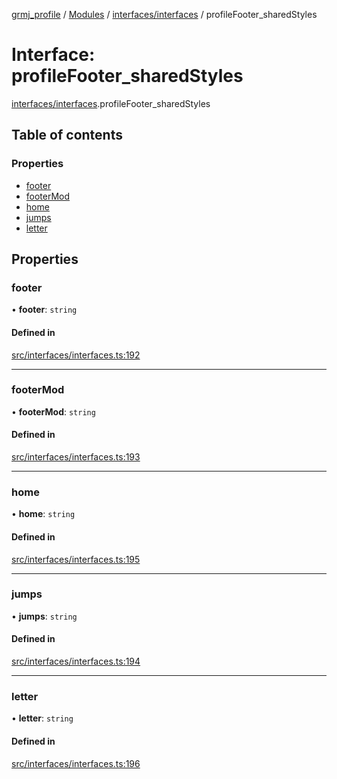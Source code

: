 [grmj_profile](../README.md) / [Modules](../modules.md) / [interfaces/interfaces](../modules/interfaces_interfaces.md) / profileFooter\_sharedStyles

# Interface: profileFooter\_sharedStyles

[interfaces/interfaces](../modules/interfaces_interfaces.md).profileFooter_sharedStyles

## Table of contents

### Properties

- [footer](interfaces_interfaces.profileFooter_sharedStyles.md#footer)
- [footerMod](interfaces_interfaces.profileFooter_sharedStyles.md#footermod)
- [home](interfaces_interfaces.profileFooter_sharedStyles.md#home)
- [jumps](interfaces_interfaces.profileFooter_sharedStyles.md#jumps)
- [letter](interfaces_interfaces.profileFooter_sharedStyles.md#letter)

## Properties

### footer

• **footer**: `string`

#### Defined in

[src/interfaces/interfaces.ts:192](https://github.com/Gordon2735/grmj_profile/blob/1239e9c/src/interfaces/interfaces.ts#L192)

___

### footerMod

• **footerMod**: `string`

#### Defined in

[src/interfaces/interfaces.ts:193](https://github.com/Gordon2735/grmj_profile/blob/1239e9c/src/interfaces/interfaces.ts#L193)

___

### home

• **home**: `string`

#### Defined in

[src/interfaces/interfaces.ts:195](https://github.com/Gordon2735/grmj_profile/blob/1239e9c/src/interfaces/interfaces.ts#L195)

___

### jumps

• **jumps**: `string`

#### Defined in

[src/interfaces/interfaces.ts:194](https://github.com/Gordon2735/grmj_profile/blob/1239e9c/src/interfaces/interfaces.ts#L194)

___

### letter

• **letter**: `string`

#### Defined in

[src/interfaces/interfaces.ts:196](https://github.com/Gordon2735/grmj_profile/blob/1239e9c/src/interfaces/interfaces.ts#L196)
